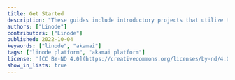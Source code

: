 ```yaml
---
title: Get Started
description: "These guides include introductory projects that utilize the foundational services of the Akamai and Linode platforms."
authors: ["Linode"]
contributors: ["Linode"]
published: 2022-10-04
keywords: ["linode", "akamai"]
tags: ["linode platform", "akamai platform"]
license: '[CC BY-ND 4.0](https://creativecommons.org/licenses/by-nd/4.0)'
show_in_lists: true
---
```

